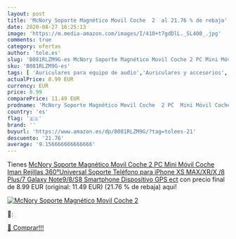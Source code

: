 ```yaml
---
layout: post
title: 'McNory Soporte Magnético Movil Coche  2  al 21.76 % de rebaja'
date: 2020-08-27 16:25:13
image: 'https://m.media-amazon.com/images/I/41O+t7gdDlL._SL400_.jpg'
comments: true
category: ofertas
author: 'tole.es'
slug: 'B081RLZM9G-es McNory Soporte Magnético Movil Coche 2 PC Mini Móvil Coche...'
sku: 'B081RLZM9G-es'
tags: [ 'Auriculares para equipo de audio','Auriculares y accesorios','Electrónica','Electrónica para moto','Electrónica para vehículos','Soportes para moto','iphone', ]
actualPrice: 8.99 EUR
currency: EUR
price: 8.99
comparePrice: 11.49 EUR
prodname: 'McNory Soporte Magnético Movil Coche  2 PC  Mini Móvil Coche Iman Rejillas 360°Universal Soporte Teléfono para iPhone XS MAX/XR/X /8 Plus/7 Galaxy Note9/8/S8 Smartphone Dispositivo GPS ect'
country: 'es'
flag: '🇪🇸'
brand: ''
buyurl: 'https://www.amazon.es/dp/B081RLZM9G/?tag=tolees-21'
descuento: '21.76'
average: '9.156666666666666'
---
```


Tienes [McNory Soporte Magnético Movil Coche  2 PC  Mini Móvil Coche Iman Rejillas 360°Universal Soporte Teléfono para iPhone XS MAX/XR/X /8 Plus/7 Galaxy Note9/8/S8 Smartphone Dispositivo GPS ect](https://www.amazon.es/dp/B081RLZM9G/?tag=tolees-21) con precio final de  8.99 EUR (original: 11.49 EUR) (21.76 %  de rebaja) aqui!

[![McNory Soporte Magnético Movil Coche  2 ](https://m.media-amazon.com/images/I/41O+t7gdDlL._SL400_.jpg)](https://www.amazon.es/dp/B081RLZM9G/?tag=tolees-21)

🔎:


[🛒 Comprar!!!](https://www.amazon.es/dp/B081RLZM9G/?tag=tolees-21)
